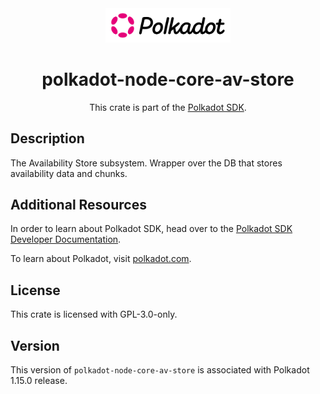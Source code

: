 <div align="center">

<img src="https://raw.githubusercontent.com/paritytech/polkadot-sdk/master/docs/images/Polkadot_Logo_Horizontal_Pink_BlackOnWhite.png" alt="Polkadot logo" width="200">

# polkadot-node-core-av-store

This crate is part of the [Polkadot SDK](https://github.com/paritytech/polkadot-sdk/).

</div>

## Description

The Availability Store subsystem. Wrapper over the DB that stores availability data and chunks.

## Additional Resources

In order to learn about Polkadot SDK, head over to the [Polkadot SDK Developer Documentation](https://paritytech.github.io/polkadot-sdk/master/polkadot_sdk_docs/index.html).

To learn about Polkadot, visit [polkadot.com](https://polkadot.com/).

## License

This crate is licensed with GPL-3.0-only.

## Version

This version of `polkadot-node-core-av-store` is associated with Polkadot 1.15.0 release.
